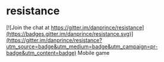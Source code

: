 # resistance

[![Join the chat at https://gitter.im/danprince/resistance](https://badges.gitter.im/danprince/resistance.svg)](https://gitter.im/danprince/resistance?utm_source=badge&utm_medium=badge&utm_campaign=pr-badge&utm_content=badge)
Mobile game
